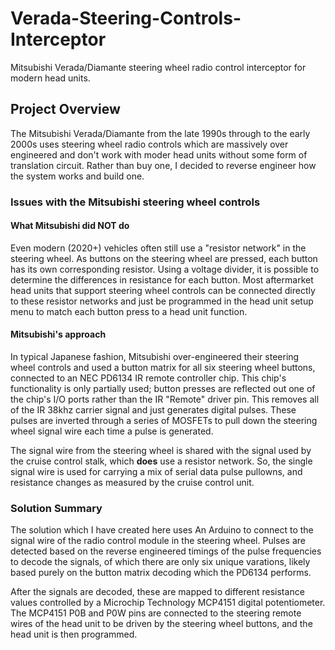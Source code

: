 # Verada-Steering-Controls-Interceptor
Mitsubishi Verada/Diamante steering wheel radio control interceptor for modern head units.

## Project Overview
The Mitsubishi Verada/Diamante from the late 1990s through to the early 2000s uses steering wheel radio controls which are massively over engineered and don't work with moder head units without some form of translation circuit.  Rather than buy one, I decided to reverse engineer how the system works and build one.

### Issues with the Mitsubishi steering wheel controls

#### What Mitsubishi did NOT do
Even modern (2020+) vehicles often still use a "resistor network" in the steering wheel.  As buttons on the steering wheel are pressed, each button has its own corresponding resistor.  Using a voltage divider, it is possible to determine the differences in resistance for each button.  Most aftermarket head units that support steering wheel controls can be connected directly to these resistor networks and just be programmed in the head unit setup menu to match each button press to a head unit function.

#### Mitsubishi's approach
In typical Japanese fashion, Mitsubishi over-engineered their steering wheel controls and used a button matrix for all six steering wheel buttons, connected to an NEC PD6134 IR remote controller chip.  This chip's functionality is only partially used; button presses are reflected out one of the chip's I/O ports rather than the IR "Remote" driver pin.  This removes all of the IR 38khz carrier signal and just generates digital pulses.  These pulses are inverted through a series of MOSFETs to pull down the steering wheel signal wire each time a pulse is generated.

The signal wire from the steering wheel is shared with the signal used by the cruise control stalk, which **does** use a resistor network.  So, the single signal wire is used for carrying a mix of serial data pulse pullowns, and resistance changes as measured by the cruise control unit.

### Solution Summary
The solution which I have created here uses An Arduino to connect to the signal wire of the radio control module in the steering wheel.  Pulses are detected based on the reverse engineered timings of the pulse frequencies to decode the signals, of which there are only six unique varations, likely based purely on the button matrix decoding which the PD6134 performs.

After the signals are decoded, these are mapped to different resistance values controlled by a Microchip Technology MCP4151 digital potentiometer.  The MCP4151 P0B and P0W pins are connected to the steering remote wires of the head unit to be driven by the steering wheel buttons, and the head unit is then programmed.
